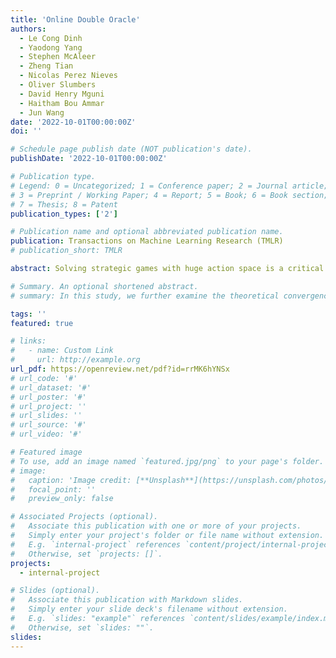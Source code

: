 ```yaml
---
title: 'Online Double Oracle'
authors:
  - Le Cong Dinh
  - Yaodong Yang
  - Stephen McAleer
  - Zheng Tian
  - Nicolas Perez Nieves
  - Oliver Slumbers
  - David Henry Mguni
  - Haitham Bou Ammar
  - Jun Wang
date: '2022-10-01T00:00:00Z'
doi: ''

# Schedule page publish date (NOT publication's date).
publishDate: '2022-10-01T00:00:00Z'

# Publication type.
# Legend: 0 = Uncategorized; 1 = Conference paper; 2 = Journal article;
# 3 = Preprint / Working Paper; 4 = Report; 5 = Book; 6 = Book section;
# 7 = Thesis; 8 = Patent
publication_types: ['2']

# Publication name and optional abbreviated publication name.
publication: Transactions on Machine Learning Research (TMLR)
# publication_short: TMLR

abstract: Solving strategic games with huge action space is a critical yet under-explored topic in economics, operations research and artificial intelligence. This paper proposes new learning algorithms for solving two-player zero-sum normal-form games where the number of pure strategies is prohibitively large. Specifically, we combine no-regret analysis from online learning with Double Oracle (DO) methods from game theory. Our method -- \emph{Online Double Oracle (ODO)} -- is provably convergent to a Nash equilibrium (NE). Most importantly, unlike normal DO methods, ODO is \emph{rationale} in the sense that each agent in ODO can exploit strategic adversary with a regret bound of  where  is not the total number of pure strategies, but rather the size of \emph{effective strategy set} that is linearly dependent on the support size of the NE. On tens of different real-world games, ODO outperforms DO, PSRO methods, and no-regret algorithms such as Multiplicative Weight Update by a significant margin, both in terms of convergence rate to a NE and average payoff against strategic adversaries.

# Summary. An optional shortened abstract.
# summary: In this study, we further examine the theoretical convergence rate and sample complexity of such regret minimization-based double oracle methods, utilizing a unified framework called RegretMinimizing Double Oracle.

tags: ''
featured: true

# links:
#   - name: Custom Link
#     url: http://example.org
url_pdf: https://openreview.net/pdf?id=rrMK6hYNSx
# url_code: '#'
# url_dataset: '#'
# url_poster: '#'
# url_project: ''
# url_slides: ''
# url_source: '#'
# url_video: '#'

# Featured image
# To use, add an image named `featured.jpg/png` to your page's folder.
# image:
#   caption: 'Image credit: [**Unsplash**](https://unsplash.com/photos/pLCdAaMFLTE)'
#   focal_point: ''
#   preview_only: false

# Associated Projects (optional).
#   Associate this publication with one or more of your projects.
#   Simply enter your project's folder or file name without extension.
#   E.g. `internal-project` references `content/project/internal-project/index.md`.
#   Otherwise, set `projects: []`.
projects:
  - internal-project

# Slides (optional).
#   Associate this publication with Markdown slides.
#   Simply enter your slide deck's filename without extension.
#   E.g. `slides: "example"` references `content/slides/example/index.md`.
#   Otherwise, set `slides: ""`.
slides:
---
```

